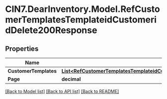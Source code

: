 # CIN7.DearInventory.Model.RefCustomerTemplatesTemplateidCustomeridDelete200Response

## Properties

| Name                  | Type                                                                                                                                                                                  | Description | Notes      |
| --------------------- | ------------------------------------------------------------------------------------------------------------------------------------------------------------------------------------- | ----------- | ---------- |
| **CustomerTemplates** | [**List&lt;RefCustomerTemplatesTemplateidCustomeridDelete200ResponseCustomerTemplatesInner&gt;**](RefCustomerTemplatesTemplateidCustomeridDelete200ResponseCustomerTemplatesInner.md) |             | [optional] |
| **Page**              | **decimal**                                                                                                                                                                           |             | [optional] |

[[Back to Model list]](../README.md#documentation-for-models) [[Back to API list]](../README.md#documentation-for-api-endpoints) [[Back to README]](../README.md)
